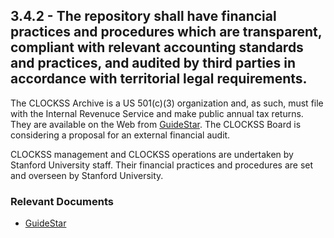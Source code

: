 ## 3.4.2 - The repository shall have financial practices and procedures which are transparent, compliant with relevant accounting standards and practices, and audited by third parties in accordance with territorial legal requirements.

The CLOCKSS Archive is a US 501(c)(3) organization and, as such, must
file with the Internal Revenuce Service and make public annual tax
returns. They are available on the Web from
[GuideStar](https://www.guidestar.org/organizations/26-3098051/digital-distributed-community-archive.aspx).
The CLOCKSS Board is considering a proposal for an external financial
audit.

CLOCKSS management and CLOCKSS operations are undertaken by Stanford
University staff. Their financial practices and procedures are set and
overseen by Stanford
    University.

### Relevant Documents

  - [GuideStar](https://www.guidestar.org/organizations/26-3098051/digital-distributed-community-archive.aspx)